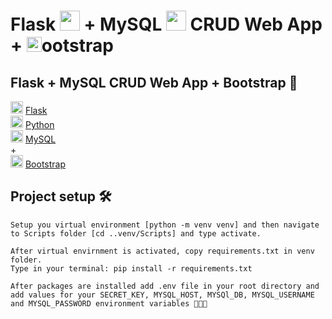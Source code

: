# Flask <img src="https://cdn.icon-icons.com/icons2/2148/PNG/512/flask_icon_132389.png" width="32px"> + MySQL <img src="https://cdn.icon-icons.com/icons2/2415/PNG/512/mysql_original_wordmark_logo_icon_146417.png" width="32px"/> CRUD Web App \+ <img src="https://cdn.icon-icons.com/icons2/2415/PNG/512/bootstrap_plain_logo_icon_146619.png" width="24px"/>ootstrap

## Flask + MySQL CRUD Web App + Bootstrap 🙌 <br>

<img src="https://cdn.icon-icons.com/icons2/2148/PNG/512/flask_icon_132389.png" width="20px"/> [Flask](https://flask.palletsprojects.com/en/2.0.x/)<br>
<img src="https://cdn.icon-icons.com/icons2/112/PNG/512/python_18894.png" width="20px"/> [Python](https://www.python.org/) <br>
<img src="https://cdn.icon-icons.com/icons2/2415/PNG/512/mysql_original_wordmark_logo_icon_146417.png" width="20px"/> [MySQL](https://www.mysql.com/)<br>
\+ <br>
<img src="https://cdn.icon-icons.com/icons2/2415/PNG/512/bootstrap_plain_logo_icon_146619.png" width="20px"/> [Bootstrap](https://getbootstrap.com/)

## Project setup 🛠️

```
Setup you virtual environment [python -m venv venv] and then navigate to Scripts folder [cd ..venv/Scripts] and type activate.
```

```
After virtual envirnment is activated, copy requirements.txt in venv folder.
Type in your terminal: pip install -r requirements.txt

```

```
After packages are installed add .env file in your root directory and add values for your SECRET_KEY, MYSQL_HOST, MYSQl_DB, MYSQL_USERNAME and MYSQL_PASSWORD environment variables 🔗🧔🔐
```
